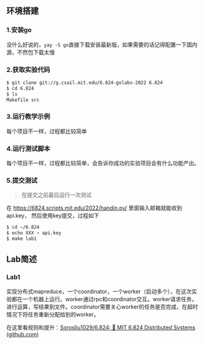 ## 环境搭建

### 1.安装go

没什么好说的，`yay -S go`直接下载安装最新版，如果需要的话记得配置一下国内源，不然包下载太慢

### 2.获取实验代码

```bash
$ git clone git://g.csail.mit.edu/6.824-golabs-2022 6.824
$ cd 6.824
$ ls
Makefile src
```

### 3.运行教学示例

每个项目不一样，过程都比较简单

### 4.运行测试脚本

每个项目不一样，过程都比较简单，会告诉你成功的实验项目会有什么功能产出。

### 5.提交测试

> 在提交之前最后运行一次测试

在 https://6824.scripts.mit.edu/2022/handin.py/ 里面输入邮箱就能收到api.key， 然后使用key提交，过程如下

```bash
$ cd ~/6.824
$ echo XXX > api.key
$ make lab1
```

## Lab简述

### Lab1

实现分布式mapreduce，一个coordinator，一个worker（启动多个），在这次实验都在一个机器上运行。worker通过rpc和coordinator交互。worker请求任务，进行运算，写结果到文件。coordinator需要关心worker的任务是否完成，在超时情况下将任务重新分配给别的worker。

在这里看规则和提升：[Sorosliu1029/6.824: 🤹 MIT 6.824 Distributed Systems (github.com)](https://github.com/Sorosliu1029/6.824)